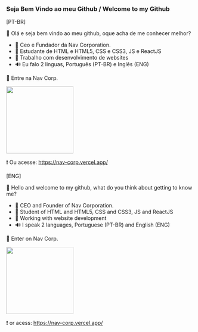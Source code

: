 ### Seja Bem Vindo ao meu Github / Welcome to my Github

[PT-BR]

💌 Olá e seja bem vindo ao meu github, oque acha de me conhecer melhor?

- 💫 Ceo e Fundador da Nav Corporation.
- 📕 Estudante de HTML e HTML5, CSS e CSS3, JS e ReactJS
- 🧩 Trabalho com desenvolvimento de websites
- 🔊 Eu falo 2 linguas, Português (PT-BR) e Inglês (ENG)

🔰 Entre na Nav Corp.

<a href="https://discord.gg/Hq6AMzC72s">
<img height="180en" src="https://cdn.discordapp.com/attachments/983491893621055566/991765225802051604/navaj1.png">
</a>  

❗ Ou acesse: https://nav-corp.vercel.app/

[ENG]

💌 Hello and welcome to my github, what do you think about getting to know me?

- 💫 CEO and Founder of Nav Corporation.
- 📕 Student of HTML and HTML5, CSS and CSS3, JS and ReactJS
- 🧩 Working with website development
- 🔊 I speak 2 languages, Portuguese (PT-BR) and English (ENG)

🔰 Enter on Nav Corp.

<a href="https://discord.gg/Hq6AMzC72s">
<img height="180en" src="https://cdn.discordapp.com/attachments/983491893621055566/991765225802051604/navaj1.png">
</a>  

❗ or acess: https://nav-corp.vercel.app/

